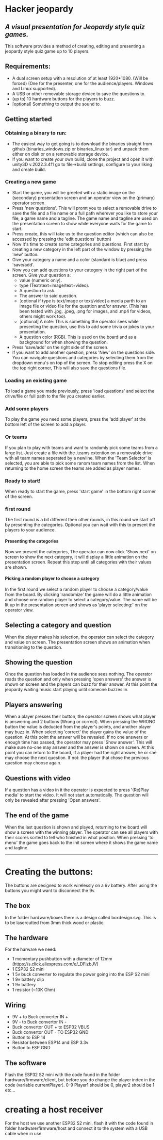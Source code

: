 
# Hacker jeopardy
## _A visual presentation for Jeopardy style quiz games._

This software provides a method of creating, editing and presenting a jeopardy style quiz game up to 10 players.

## Requirements:
- A dual screen setup with a resolution of at least 1920*1080. (Will be forced) (One for the presenter, one for the audience/players. Windows and Linux supported).
- A USB or other removable storage device to save the questions to.
- (up to) 10 hardware buttons for the players to buzz.
- [optional] Something to output the sound to.

## Getting started
### Obtaining a binary to run:
- The easiest way to get going is to download the binaries straight from github (binaries_windows.zip or binaries_linux.tar) and unpack them either on disk or on a removable storage device.
- If you want to create your own build, clone the project and open it with unity3D v.2022.3.4f1 go to file->build settings, configure to your liking and create build.

### Creating a new game
- Start the game, you will be greeted with a static image on the (secondary) presentation screen and an operator view on the (primary) operator screen.
- Press 'new questions'. This will promt you to select a removable drive to save the file and a file name or a full path wherever you like to store your file, a game name and a tagline. The game name and tagline are used on the presentation screen to show while everyone waits for the game to start.
- Press create, this will take us to the question editor (which can also be accessed by pressing the 'edit questions' button)
- Now it's time to create some categories and questions. First start by creating a new category in the left part of the window by pressing the 'new' button.
- Give your category a name and a color (standard is blue) and press 'save/add'.
- Now you can add questions to your category in the right part of the screen. Give your question a: 
    - value (numeric only). 
    - type (Text/text+image/text+video).
    - A question to ask.
    - The answer to said question. 
    - [optional if type is text/image or text/video] a media parth to an image file or video file for the question and/or answer. (This has been tested with .jpg, .jpeg, .png for images, and .mp4 for videos, others might work too). 
    - [optional] A note: This is something the operator sees while presenting the question, use this to add some trivia or jokes to your presentation.
    - A question color (RGB). This is used on the board and as a background for when showing the question.
- Press 'save/add' on the right side of the screen.
- If you want to add another question, press 'New' on the questions side.
You can navigate questions and categories by selecting them from the dropdown menu's on top of the screen.
To stop editing press the X on the top right corner, This will also save the questions file.

### Loading an existing game

To load a game you made previously, press 'load questions' and select the drive/file or full path to the file you created earlier.

### Add some players

To play the game you need some players, press the 'add player' at the bottom left of the screen to add a player.

### Or teams

If you plan to play with teams and want to randomly pick some teams from a large list. Just create a file with the .teams extention on a removable drive with all team names seperated by a newline.
When the 'Team Selector' is selected, you are able to pick some ranom team names from the list. When returning to the home screen the teams are added as player names.

### Ready to start!

When ready to start the game, press 'start game' in the bottom right corner of the screen.

### first round

The first round is a bit different then other rounds, in this round we start off by presenting the categories. Optional you can wait with this to present the players to your audience.

#### Presenting the categories

Now we present the categories, The operator can now click 'Show next' on screen to show the next category, it will display a little animation on the presentation screen.
Repeat this step until all categories with their values are shown.

#### Picking a random player to choose a category

In the first round we select a random player to choose a category/value from the board. By clicking 'randomize' the game will do a little animation and choose one random player to select a category/value. The name will be lit up in the presentation screen and shows as 'player selecting:' on the operator view.

## Selecting a category and question

When the player makes his selection, the operator can select the category and value on screen. The presentation screen shows an animation when transitioning to the question.

## Showing the question

Once the question has loaded in the audience sees nothing. The operator reads the question and only when pressing 'open answers' the answer is shown on screen and the players can buzz for their answer. At this point the jeopardy waiting music start playing until someone buzzes in.

## Players answering

When a player presses their button, the operator screen shows what player is answering and 2 buttons (Wrong or correct). When pressing the WRONG button the value is deducted from the player's points, and another player may buzz in. When selecting 'correct' the player gains the value of the question. At this point the answer will be revealed. If no one answers or enough time has passed, the operator may press 'Show answer'. This will make sure no-one may answer and the answer is shown on screen.
At this point you can return to the board, if a player had the right answer, he or she may choose the next question. If not: the player that chose the previous question may choose again.

 ## Questions with video
 
 If a question has a video in it the operator is expected to press '(Re)Play media' to start the video. It will not start automatically. The question will only be revealed after pressing 'Open answers'.
 
 ## The end of the game
 
 When the last question is shown and played, returning to the board will show a screen with the winning player. The operator can see all players with their scores sorted to tell who finished in what position. When pressing 'to menu' the game goes back to the init screen where it shows the game name and tagline.
 
 ---
 
 # Creating the buttons:
 The buttons are designed to work wirelessly on a 9v battery. After using the buttons you might want to disconnect the 9v.
 
 ## The box
 In the folder hardware/boxes there is a design called boxdesign.svg. This is to be lasercutted from 3mm thick wood or plastic.
 ## The hardware
 For the harware we need:
 - 1 momentary pushbutton with a diameter of 12mm (https://s.click.aliexpress.com/e/_DFizbJV)
 - 1 ESP32 S2 mini
 - 1 5v buck converter to regulate the power going into the ESP S2 mini
 - 1 9v battery clip
 - 1 9v battery
 - 1 resistor (~10K Ohm) 
 
 ## Wiring
 - 9V + to Buck converter IN +
 - 9V - to Buck convertor IN -
 - Buck convertor OUT + to ESP32 VBUS
 - Buck convertor OUT - TO ESP32 GND
 - Button to ESP 14
 - Resistor between ESP14 and ESP 3.3v
 - Button to ESP GND

## The software
Flash the ESP32 S2 mini with the code found in the folder hardware/firmware/client, but before you do change the player index in the code (variable currentPlayer). 0-9 Player1 should be 0, player2 should be 1 etc... 

# creating a host receiver
For the host we use another ESP32 S2 mini, flash it with the code found in folder hardware/firmware/host and connect it to the system with a USB cable when in use.





